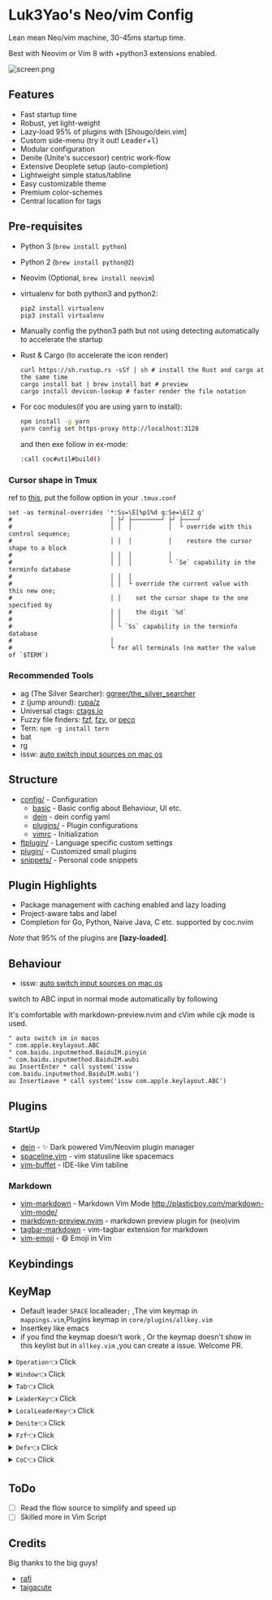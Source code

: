 # Luk3Yao's Neo/vim Config

Lean mean Neo/vim machine, 30-45ms startup time.

Best with Neovim or Vim 8 with +python3 extensions enabled.

![screen.png]()

## Features

- Fast startup time
- Robust, yet light-weight
- Lazy-load 95% of plugins with [Shougo/dein.vim]
- Custom side-menu (try it out! <kbd>Leader</kbd>+<kbd>l</kbd>)
- Modular configuration
- Denite (Unite's successor) centric work-flow
- Extensive Deoplete setup (auto-completion)
- Lightweight simple status/tabline
- Easy customizable theme
- Premium color-schemes
- Central location for tags

## Pre-requisites

- Python 3 (`brew install python`)

- Python 2 (`brew install python@2`)

- Neovim (Optional, `brew install neovim`)

- virtualenv for both python3 and python2:

  ```shell
  pip2 install virtualenv
  pip3 install virtualenv
  ```

- Manually config the python3 path but not using detecting automatically to accelerate the startup

- Rust & Cargo (to accelerate the icon render)

  ```shell
  curl https://sh.rustup.rs -sSf | sh # install the Rust and cargo at the same time
  cargo install bat | brew install bat # preview
  cargo install devicon-lookup # faster render the file notation
  ```

- For coc modules(if you are using yarn to install):
  ```sh
  npm install -g yarn
  yarn config set https-proxy http://localhost:3128
  ```
  and then exe follow in ex-mode:
  ```sh
  :call coc#util#build()
  ```

### Cursor shape in Tmux

ref to [this](https://vi.stackexchange.com/a/22239/37028), put the follow option in your `.tmux.conf`

```
set -as terminal-overrides '*:Ss=\E[%p1%d q:Se=\E[2 q'
#                           │ ├┘ ├────────┘ ├┘ ├────┘
#                           │ │  │          │  └ override with this control sequence;
#                           │ │  │          │    restore the cursor shape to a block
#                           │ │  │          │
#                           │ │  │          └ `Se` capability in the terminfo database
#                           │ │  │
#                           │ │  └ override the current value with this new one;
#                           │ │    set the cursor shape to the one specified by
#                           │ │    the digit `%d`
#                           │ │
#                           │ └ `Ss` capability in the terminfo database
#                           │
#                           └ for all terminals (no matter the value of `$TERM`)
```

### Recommended Tools

- ag (The Silver Searcher): [ggreer/the_silver_searcher](https://github.com/ggreer/the_silver_searcher)
- z (jump around): [rupa/z](https://github.com/rupa/z)
- Universal ctags: [ctags.io](https://ctags.io/)
- Fuzzy file finders: [fzf](https://github.com/junegunn/fzf), [fzy](https://github.com/jhawthorn/fzy), or [peco](https://github.com/peco/peco)
- Tern: `npm -g install tern`
- bat
- rg
- issw: [auto switch input sources on mac os](https://github.com/vovkasm/input-source-switcher.git)

## Structure

- [config/](./config) - Configuration
  - [basic](./basic) - Basic config about Behaviour, UI etc.
  - [dein](./dein) - dein config yaml
  - [plugins/](./config/plugins) - Plugin configurations
  - [vimrc](./config/vimrc) - Initialization
- [ftplugin/](./ftplugin) - Language specific custom settings
- [plugin/](./plugin) - Customized small plugins
- [snippets/](./snippets) - Personal code snippets

## Plugin Highlights

- Package management with caching enabled and lazy loading
- Project-aware tabs and label
- Completion for Go, Python, Naive Java, C etc. supported by coc.nvim

_Note_ that 95% of the plugins are **[lazy-loaded]**.

## Behaviour

- issw: [auto switch input sources on mac os](https://github.com/vovkasm/input-source-switcher.git)

switch to ABC input in normal mode automatically by following

It's comfortable with markdown-preview.nvim and cVim while cjk mode is used.

```vim
" auto switch im in macos
" com.apple.keylayout.ABC
" com.baidu.inputmethod.BaiduIM.pinyin
" com.baidu.inputmethod.BaiduIM.wubi
au InsertEnter * call system('issw com.baidu.inputmethod.BaiduIM.wubi')
au InsertLeave * call system('issw com.apple.keylayout.ABC')
```

## Plugins

### StartUp

- [dein](https://github.com/Shougo/dein.vim) - ✨ Dark powered Vim/Neovim plugin manager
- [spaceline.vim](https://github.com/hardcoreplayers/spaceline.vim) - vim statusline like spacemacs
- [vim-buffet](https://github.com/bagrat/vim-buffet) - IDE-like Vim tabline

### Markdown

- [vim-markdown](https://github.com/plasticboy/vim-markdown) - Markdown Vim Mode http://plasticboy.com/markdown-vim-mode/
- [markdown-preview.nvim](https://github.com/iamcco/markdown-preview.nvim) - markdown preview plugin for (neo)vim
- [tagbar-markdown](https://github.com/lvht/tagbar-markdown) - vim-tagbar extension for markdown
- [vim-emoji](https://github.com/junegunn/vim-emoji) - 😄 Emoji in Vim

## Keybindings

## KeyMap

- Default leader `SPACE` localleader`;` ,The vim keymap in `mappings.vim`,Plugins keymap in `core/plugins/allkey.vim`
- Insertkey like emacs
- if you find the keymap doesn't work , Or the keymap doesn't show in this keylist but in `allkey.vim` ,you can create
  a issue. Welcome PR.

<details><summary><code>Operation</code>👈 Click</summary>
<p>

| Keys                                       | Mode    | Description                             |
| ------------------------------------------ | ------- | --------------------------------------- |
| <kbd>Ctrl</kbd> + <kbd>w</kbd>             | Insert  | delete the whole word                   |
| <kbd>Ctrl</kbd> + <kbd>h</kbd>             | Insert  | delete `BackSpace`                      |
| <kbd>Ctrl</kbd> + <kbd>d</kbd>             | Insert  | delete a single char                    |
| <kbd>Ctrl</kbd> + <kbd>u</kbd>             | Insert  | delete to the beginning of the line     |
| <kbd>Ctrl</kbd> + <kbd>b</kbd>             | Insert  | move left                               |
| <kbd>Ctrl</kbd> + <kbd>f</kbd>             | Insert  | move right                              |
| <kbd>Ctrl</kbd> + <kbd>a</kbd>             | Insert  | move the head of line                   |
| <kbd>Ctrl</kbd> + <kbd>e</kbd>             | Insert  | move the end of line                    |
| <kbd>Ctrl</kbd> + <kbd>p</kbd>             | Command | move up                                 |
| <kbd>Ctrl</kbd> + <kbd>b</kbd>             | Command | move left                               |
| <kbd>Ctrl</kbd> + <kbd>f</kbd>             | Command | move right                              |
| <kbd>Ctrl</kbd> + <kbd>a</kbd>             | Command | move the head of line                   |
| <kbd>Ctrl</kbd> + <kbd>e</kbd>             | Command | move the end of line                    |
| <kbd>Ctrl</kbd> + <kbd>d</kbd>             | Command | move the cursors char                   |
| <kbd>Ctrl</kbd> + <kbd>h</kbd>             | Command | delete `BackSpace`                      |
| <kbd>Ctrl</kbd> + <kbd>S</kbd>             | Insert  | save                                    |
| <kbd>Ctrl</kbd> + <kbd>Q</kbd>             | Insert  | save and exit                           |
| <kbd>Ctrl</kbd> + <kbd>o</kbd>             | Insert  | create a new line                       |
| <kbd>]</kbd> + <kbd>b</kbd>                | Normal  | pre buffer                              |
| <kbd>[</kbd> + <kbd>b</kbd>                | Normal  | next buffer                             |
| <kbd>Ctrl</kbd> + <kbd>x</kbd>             | Normal  | delete buffer                           |
| <kbd>Y</kbd>                               | Normal  | copy utils the end                      |
| <kbd>j</kbd>                               | Normal  | gj                                      |
| <kbd>k</kbd>                               | Normal  | gk                                      |
| <kbd>j</kbd>                               | Visual  | gj                                      |
| <kbd>k</kbd>                               | Visual  | gj                                      |
| <kbd>-</kbd>                               | Normal  | ChooseWin                               |
| <kbd>,</kbd> + <kbd>Space</kbd>            | Normal  | Delete trailing spaces                  |
| <kbd>[</kbd> + <kbd>a </kbd>               | Normal  | Ale next                                |
| <kbd>]</kbd> + <kbd>a </kbd>               | Normal  | Ale pre                                 |
| <kbd>[</kbd> + <kbd>c </kbd>               | Normal  | coc next                                |
| <kbd>]</kbd> + <kbd>c </kbd>               | Normal  | coc prev                                |
| <kbd>]</kbd> + <kbd>] </kbd>               | Normal  | jump to prev go func                    |
| <kbd>[</kbd> + <kbd>[ </kbd>               | Normal  | jump to next go func                    |
| <kbd>g</kbd> + <kbd>c</kbd>                | Normal  | caw.vim comment                         |
| <kbd>g</kbd> + <kbd>c</kbd> + <kbd>c</kbd> | Normal  | caw.vim uncomment                       |
| <kbd>g</kbd> + <kbd>a</kbd>                | Normal  | EasyAlign                               |
| <kbd>g</kbd> + <kbd>a</kbd>                | Visual  | EasyAlign                               |
| <kbd>s</kbd> + <kbd>a</kbd>                | Normal  | vim-sandwich prefix +{iw/is/ip}+{i/f/t} |
| <kbd>s</kbd> + <kbd>d</kbd>                | Normal  | vim-sandwich prefix +{iw/is/ip}+{i/f/t} |
| <kbd>s</kbd> + <kbd>r</kbd>                | Normal  | vim-sandwich prefix +{iw/is/ip}+{i/f/t} |
| <kbd>s</kbd> + <kbd>d</kbd> + <kbd>b</kbd> | Normal  | vim-sandwich prefix +{iw/is/ip}+{i/f/t} |
| <kbd>s</kbd> + <kbd>r</kbd> + <kbd>b</kbd> | Normal  | vim-sandwich prefix +{iw/is/ip}+{i/f/t} |
| <kbd>v</kbd>                               | Visual  | vim-expand-region                       |
| <kbd>V</kbd>                               | Visual  | vim-expand-region                       |
| <kbd>z</kbd> + <kbd>l</kbd>                | Normal  | Denite Outline for golang               |
| <kbd>z</kbd> + <kbd>T</kbd>                | Normal  | Denite Goroot for golang                |

</p>
</details>

<details><summary><code>Window</code>👈 Click</summary>
<p>

| Keys                                          | Mode   | Description                       |
| --------------------------------------------- | ------ | --------------------------------- |
| <kbd>Ctrl</kbd> + <kbd>h</kbd>                | Normal | move to left window               |
| <kbd>Ctrl</kbd> + <kbd>l</kbd>                | Normal | move to right window              |
| <kbd>Ctrl</kbd> + <kbd>j</kbd>                | Normal | move to down window               |
| <kbd>Ctrl</kbd> + <kbd>k</kbd>                | Normal | move to up window                 |
| <kbd>Ctrl</kbd> + <kbd>w</kbd> + <kbd>[</kbd> | Normal | the width of window reduce 3      |
| <kbd>Ctrl</kbd> + <kbd>w</kbd> + <kbd>]</kbd> | Normal | the width of window increase 3    |
| <kbd>Ctrl</kbd> + <kbd>f</kbd>                | Normal | Window scrolling down             |
| <kbd>Ctrl</kbd> + <kbd>b</kbd>                | Normal | Window scrolling up               |
| <kbd>Ctrl</kbd> + <kbd>d</kbd>                | Normal | Window scrolls down half a screen |
| <kbd>Ctrl</kbd> + <kbd>u</kbd>                | Normal | Window scrolls up half a screen   |

</p>
</details>

<details><summary><code>Tab</code>👈 Click</summary>
<p>

| Keys                                            | Mode   | Description |
| ----------------------------------------------- | ------ | ----------- |
| <kbd>Leader</kbd> + <kbd>t</kbd> + <kbd>n</kbd> | Normal | create tab  |
| <kbd>Leader</kbd> + <kbd>t</kbd> + <kbd>e</kbd> | Normal | edit tab    |
| <kbd>Leader</kbd> + <kbd>t</kbd> + <kbd>m</kbd> | Normal | move tab    |

</p>
</details>

<details><summary><code>LeaderKey</code>👈 Click</summary>
<p>

| Keys                                                           | Mode   | Description                           |
| -------------------------------------------------------------- | ------ | ------------------------------------- |
| <kbd>Leader</kbd> + <kbd>number</kbd>                          | Normal | number[0-9] choose buffer             |
| <kbd>Leader</kbd> + <kbd>c</kbd> + <kbd>a</kbd>                | Normal | CocDiagnostics                        |
| <kbd>Leader</kbd> + <kbd>c</kbd> + <kbd>c</kbd>                | Normal | CocCommands                           |
| <kbd>Leader</kbd> + <kbd>c</kbd> + <kbd>e</kbd>                | Normal | CocExtensions                         |
| <kbd>Leader</kbd> + <kbd>c</kbd> + <kbd>j</kbd>                | Normal | Cocnext                               |
| <kbd>Leader</kbd> + <kbd>c</kbd> + <kbd>k</kbd>                | Normal | CocPrev                               |
| <kbd>Leader</kbd> + <kbd>c</kbd> + <kbd>o</kbd>                | Normal | CocOutline                            |
| <kbd>Leader</kbd> + <kbd>c</kbd> + <kbd>r</kbd>                | Normal | CocResume                             |
| <kbd>Leader</kbd> + <kbd>c</kbd> + <kbd>s</kbd>                | Normal | CocIsymbols                           |
| <kbd>Leader</kbd> + <kbd>G</kbd>                               | Normal | open Goyo                             |
| <kbd>Leader</kbd> + <kbd>m</kbd>                               | Normal | open mundo                            |
| <kbd>Leader</kbd> + <kbd>w</kbd>                               | Normal | save file                             |
| <kbd>Leader</kbd> + <kbd>-</kbd>                               | Normal | ChooseWin                             |
| <kbd>Leader</kbd> + <kbd>s</kbd>                               | Normal | open Startify                         |
| <kbd>Leader</kbd> + <kbd>d</kbd>                               | Normal | open Dash                             |
| <kbd>Leader</kbd> + <kbd>p</kbd>                               | Normal | Edit the file which in plugins folder |
| <kbd>Leader</kbd> + <kbd>c</kbd> + <kbd>f</kbd>                | Normal | coc Format                            |
| <kbd>Leader</kbd> + <kbd>f</kbd> + <kbd>c</kbd>                | Normal | fzf chage vim colorscheme             |
| <kbd>Leader</kbd> + <kbd>f</kbd> + <kbd>f</kbd>                | Normal | fzf find files                        |
| <kbd>Leader</kbd> + <kbd>f</kbd> + <kbd>r</kbd>                | Normal | fzf rg search                         |
| <kbd>Leader</kbd> + <kbd>f</kbd> + <kbd>v</kbd>                | Normal | fzf Vista Finder                      |
| <kbd>Leader</kbd> + <kbd>f</kbd> + <kbd>b</kbd>                | Normal | fzf find buffer                       |
| <kbd>Leader</kbd> + <kbd>f</kbd> + <kbd>w</kbd>                | Normal | fzf rg search the cursor word         |
| <kbd>Leader</kbd> + <kbd>f</kbd> + <kbd>g</kbd> + <kbd>c</kbd> | Normal | fzf gitcommits                        |
| <kbd>Leader</kbd> + <kbd>f</kbd> + <kbd>b</kbd> + <kbd>c</kbd> | Normal | fzf gitbcommits                       |
| <kbd>Leader</kbd> + <kbd>Leader</kbd> + <kbd>w</kbd>           | Normal | Easymotion jump to donw               |
| <kbd>Leader</kbd> + <kbd>Leader</kbd> + <kbd>b</kbd>           | Normal | Easymotion jump to up                 |
| <kbd>Leader</kbd> + <kbd>Leader</kbd> + <kbd>f</kbd>           | Normal | Easymotion search for jump            |
| <kbd>Leader</kbd> + <kbd>g</kbd> + <kbd>d</kbd>                | Normal | Gdiff                                 |
| <kbd>Leader</kbd> + <kbd>g</kbd> + <kbd>c</kbd>                | Normal | Gcommit                               |
| <kbd>Leader</kbd> + <kbd>g</kbd> + <kbd>b</kbd>                | Normal | Gblame                                |
| <kbd>Leader</kbd> + <kbd>g</kbd> + <kbd>B</kbd>                | Normal | GBrowse                               |
| <kbd>Leader</kbd> + <kbd>g</kbd> + <kbd>S</kbd>                | Normal | GStatus                               |
| <kbd>Leader</kbd> + <kbd>g</kbd> + <kbd>p</kbd>                | Normal | Git push                              |
| <kbd>Leader</kbd> + <kbd>g</kbd> + <kbd>l</kbd>                | Normal | Denite show all git log               |
| <kbd>Leader</kbd> + <kbd>g</kbd> + <kbd>h</kbd>                | Normal | Denite show git branch                |

</p>
</details>

<details><summary><code>LocalLeaderKey</code>👈 Click</summary>
<p>

| Keys                                              | Mode   | Description        |
| ------------------------------------------------- | ------ | ------------------ |
| <kbd>LocalLeader</kbd> + <kbd>t</kbd>             | Normal | Open Tagbar        |
| <kbd>LocalLeader</kbd> + <kbd>r</kbd>             | Normal | QuickRun           |
| <kbd>LocalLeader</kbd> + <kbd>v</kbd>             | Normal | Open Vista         |
| <kbd>LocalLeader</kbd> + <kbd>g</kbd><kbd>i</kbd> | Normal | vim-go GoImpl      |
| <kbd>LocalLeader</kbd> + <kbd>g</kbd><kbd>d</kbd> | Normal | vim-go GoDescribe  |
| <kbd>LocalLeader</kbd> + <kbd>g</kbd><kbd>c</kbd> | Normal | vim-go GoCallees   |
| <kbd>LocalLeader</kbd> + <kbd>g</kbd><kbd>C</kbd> | Normal | vim-go GoCallers   |
| <kbd>LocalLeader</kbd> + <kbd>g</kbd><kbd>s</kbd> | Normal | vim-go GoCallstack |

</p>
</details>

<details><summary><code>Denite</code>👈 Click</summary>
<p>

| Keys                                  | Mode                 | Description        |
| ------------------------------------- | -------------------- | ------------------ |
| <kbd>LocalLeader</kbd> + <kbd>m</kbd> | Normal               | Denite Menu        |
| `<CR>`                                | Denite               | Doaction           |
| <kbd>i</kbd>                          | Denite               | Open filter buffer |
| <kbd>d</kbd>                          | Denite               | Delete             |
| <kbd>p</kbd>                          | Denite               | Preview            |
| <kbd>s</kbd> + <kbd>t</kbd>           | Denite               | tabopen            |
| <kbd>s</kbd> + <kbd>v</kbd>           | Denite               | Vsplit             |
| <kbd>s</kbd> + <kbd>i</kbd>           | Denite               | Split              |
| <kbd>'</kbd>                          | Denite               | QuickMove          |
| <kbd>q</kbd>                          | Denite               | Quit               |
| <kbd>r</kbd>                          | Denite               | RedRaw             |
| <kbd>y</kbd> + <kbd>y</kbd>           | Denite               | Yank               |
| <kbd>Esc</kbd>                        | Denite               | Quit               |
| <kbd>Ctrl</kbd> + <kbd>u</kbd>        | Denite               | Restore Source     |
| <kbd>Ctrl</kbd> + <kbd>f</kbd>        | Denite               | call Defx          |
| <kbd>Ctrl</kbd> + <kbd>x</kbd>        | Denite               | Choose Action      |
| <kbd>Space</kbd>                      | Denite               | Toggle Select      |
| <kbd>Esc</kbd>                        | Denite Filter        | Quit               |
| <kbd>q</kbd>                          | Denite Filter        | Quit               |
| <kbd>Ctrl</kbd> + <kbd>c</kbd>        | Denite Filter        | Quit filter        |
| <kbd>k</kbd> + <kbd>k</kbd>           | Denite Filter insert | move window        |
| <kbd>k</kbd> + <kbd>k</kbd>           | Denite Filter normal | move window        |
| <kbd>j</kbd> + <kbd>j</kbd>           | Denite Filter insert | move window        |
| <kbd>j</kbd> + <kbd>j</kbd>           | Denite Filter normal | move window        |

</p>
</details>

<details><summary><code>Fzf</code>👈 Click</summary>
<p>

| Keys           | Mode   | Description |
| -------------- | ------ | ----------- |
| <kbd>C-X</kbd> | Normal | tab split   |
| <kbd>C-v</kbd> | Normal | split       |
| <kbd>C-t</kbd> | Normal | vsplit      |
| <kbd>C-d</kbd> | Normal | pagedown    |
| <kbd>C-u</kbd> | Normal | pageup      |

</p>
</details>

<details><summary><code>Defx</code>👈 Click</summary>
<p>

| Keys                             | Mode   | Description                                                                                |
| -------------------------------- | ------ | ------------------------------------------------------------------------------------------ |
| <kbd>Leader</kbd> + <kbd>e</kbd> | Normal | open defx                                                                                  |
| <kbd>N</kbd>                     | Defx   | touch new file                                                                             |
| <kbd>K</kbd>                     | Defx   | touch new folder                                                                           |
| `<CR>`                           | Defx   | open file or folder                                                                        |
| `l`                              | Defx   | open file or folder                                                                        |
| <kbd>d</kbd> + <kbd>d</kbd>      | Defx   | delete ([Send2Trash](https://github.com/neoclide/coc.nvim/wiki/Language-servers) required) |
| <kbd>r</kbd>                     | Defx   | rename                                                                                     |
| <kbd>.</kbd>                     | Defx   | show ignore files                                                                          |
| <kbd>h</kbd>                     | Defx   | Return to the parent directory                                                             |
| <kbd>q</kbd>                     | Defx   | exit defx                                                                                  |
| <kbd>s</kbd>                     | Defx   | Open in rightwindow vs                                                                     |
| <kbd>i</kbd>                     | Defx   | Open file sp                                                                               |
| <kbd>y</kbd> + <kbd>y</kbd>      | Defx   | copy the path of file                                                                      |
| <kbd>\</kbd>                     | Defx   | show the path of file                                                                      |
| <kbd>c</kbd>                     | Defx   | copy                                                                                       |
| <kbd>m</kbd>                     | Defx   | move                                                                                       |
| <kbd>p</kbd>                     | Defx   | paste                                                                                      |
| <kbd>Space</kbd>                 | Defx   | multi                                                                                      |
| <kbd>g</kbd> + <kbd>f</kbd>      | Defx   | open in denite                                                                             |
| <kbd>g</kbd> + <kbd>r</kbd>      | Defx   | search in denite                                                                           |
| <kbd>w</kbd>                     | Defx   | increase the width                                                                         |

</p>
</details>

<details><summary><code>CoC</code>👈 Click</summary>
<p>

| Keys                               | Mode          | Description               |
| ---------------------------------- | ------------- | ------------------------- |
| <kbd>Tab</kbd>                     | Select        | Jump                      |
| <kbd>Tab</kbd>                     | Insert        | completion donw           |
| <kbd>Shit</kbd> + <kbd>Tab</kbd>   | Insert        | completion up             |
| <kbd>Ctrl</kbd> + <kbd>n</kbd>     | Insert        | completion down           |
| <kbd>Ctrl</kbd> + <kbd>p</kbd>     | Insert        | completion up             |
| <kbd>Ctrl</kbd> + <kbd>Space</kbd> | Normal        | Forced trigger completion |
| `<CR>`                             | Insert/Select | Confirm                   |
| <kbd>K</kbd>                       | Normal        | Show the function doc     |
| <kbd>g</kbd> + <kbd>d</kbd>        | Normal        | jump to defined           |
| <kbd>g</kbd> + <kbd>y</kbd>        | Normal        | coc-type-definition       |
| <kbd>g</kbd> + <kbd>i</kbd>        | Normal        | coc-implementation        |
| <kbd>g</kbd> + <kbd>r</kbd>        | Normal        | coc-references            |
| <kbd>[</kbd> + <kbd>g</kbd>        | Normal        | coc-git-prechunk          |
| <kbd>]</kbd> + <kbd>g</kbd>        | Normal        | coc-git-nextchunk         |

</p>
</details>

## ToDo

- [ ] Read the flow source to simplify and speed up
- [ ] Skilled more in Vim Script

## Credits

Big thanks to the big guys!

- [rafi](https://github.com/rafi)
- [taigacute](https://github.com/taigacute)
